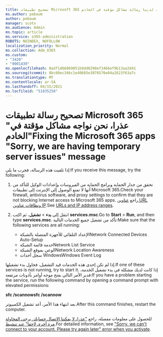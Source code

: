 ```yaml
---
title: تصحيح تطبيقات Microsoft 365 عذرا، لدينا رسالة مشاكل مؤقتة في الخادم
ms.author: pebaum
author: pebaum
manager: scotv
ms.audience: Admin
ms.topic: article
ms.service: o365-administration
ROBOTS: NOINDEX, NOFOLLOW
localization_priority: Normal
ms.collection: Adm_O365
ms.custom:
- "3420"
- "9001430"
ms.openlocfilehash: 0adf1d66869051b9dd8290ef3466ef9b13aa2d41
ms.sourcegitcommit: 8bc60ec34bc1e40685e3976576e04a2623f63a7c
ms.translationtype: MT
ms.contentlocale: ar-SA
ms.lasthandoff: 04/15/2021
ms.locfileid: "51835258"
---
```

# <a name="fixing-the-microsoft-365-apps-sorry-we-are-having-temporary-server-issues-message"></a><span data-ttu-id="c1ca1-102">تصحيح رسالة تطبيقات Microsoft 365 "عذرا، نحن نواجه مشاكل مؤقتة في الخادم"</span><span class="sxs-lookup"><span data-stu-id="c1ca1-102">Fixing the Microsoft 365 apps "Sorry, we are having temporary server issues" message</span></span>

<span data-ttu-id="c1ca1-103">إذا تلقيت هذه الرسالة، فجرب ما يلي:</span><span class="sxs-lookup"><span data-stu-id="c1ca1-103">If you receive this message, try the following:</span></span>

1. <span data-ttu-id="c1ca1-104">تحقق من جدار الحماية وبرامج الحماية من الفيروسات وإعدادات الوكيل للتأكد من أنها لا تمنع الوصول إلى الإنترنت إلى تطبيقات Microsoft 365.</span><span class="sxs-lookup"><span data-stu-id="c1ca1-104">Check your firewall, antivirus software, and proxy settings to confirm that they are not blocking Internet access to Microsoft 365 apps.</span></span> <span data-ttu-id="c1ca1-105">راجع [عناوين URL ونطاقات عناوين IP](https://docs.microsoft.com/office365/enterprise/urls-and-ip-address-ranges).</span><span class="sxs-lookup"><span data-stu-id="c1ca1-105">See [URLs and IP address ranges](https://docs.microsoft.com/office365/enterprise/urls-and-ip-address-ranges).</span></span>

2. <span data-ttu-id="c1ca1-106">انتقل إلى **بدء**  >  **تشغيل**، ثم اكتب **services.msc**.</span><span class="sxs-lookup"><span data-stu-id="c1ca1-106">Go to **Start** > **Run**, and then type **services.msc**.</span></span> <span data-ttu-id="c1ca1-107">تأكد من تشغيل جميع الخدمات التالية:</span><span class="sxs-lookup"><span data-stu-id="c1ca1-107">Make sure that the following services are all running:</span></span>
    - <span data-ttu-id="c1ca1-108">الإعداد التلقائي للأجهزة المتصلة بالشبكة</span><span class="sxs-lookup"><span data-stu-id="c1ca1-108">Network Connected Devices Auto-Setup</span></span>
    - <span data-ttu-id="c1ca1-109">خدمة قائمة الشبكة</span><span class="sxs-lookup"><span data-stu-id="c1ca1-109">Network List Service</span></span>
    - <span data-ttu-id="c1ca1-110">الوعي بموقع الشبكة</span><span class="sxs-lookup"><span data-stu-id="c1ca1-110">Network Location Awareness</span></span>
    - <span data-ttu-id="c1ca1-111">سجل أحداث Windows</span><span class="sxs-lookup"><span data-stu-id="c1ca1-111">Windows Event Log</span></span>

<span data-ttu-id="c1ca1-112">إذا لم تكن إحدى هذه الخدمات قيد التشغيل، فحاول بدء تشغيلها.</span><span class="sxs-lookup"><span data-stu-id="c1ca1-112">If one of these services is not running, try to start it.</span></span> <span data-ttu-id="c1ca1-113">إذا كانت لديك مشكلة في بدء تشغيل الخدمة، فدير الأمر التالي بفتح موجه أوامر بأذونات مرتفعة:</span><span class="sxs-lookup"><span data-stu-id="c1ca1-113">If you have a problem starting the service, run the following command by opening a command prompt with elevated permissions:</span></span>

<span data-ttu-id="c1ca1-114">**sfc /scannow**</span><span class="sxs-lookup"><span data-stu-id="c1ca1-114">**sfc /scannow**</span></span>

<span data-ttu-id="c1ca1-115">بعد انتهاء هذا الأمر، أعد تشغيل الكمبيوتر.</span><span class="sxs-lookup"><span data-stu-id="c1ca1-115">After this command finishes, restart the computer.</span></span>

<span data-ttu-id="c1ca1-116">للحصول على معلومات مفصلة، راجع ["عذرا، لا يمكننا الاتصال حسابك. يرجى المحاولة مرة أخرى لاحقا" عند تنشيط](https://docs.microsoft.com/office/troubleshoot/activation-installation/issue-when-activate-office-from-office-365).</span><span class="sxs-lookup"><span data-stu-id="c1ca1-116">For detailed information, see ["Sorry, we can't connect to your account. Please try again later" error when you activate](https://docs.microsoft.com/office/troubleshoot/activation-installation/issue-when-activate-office-from-office-365).</span></span>